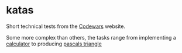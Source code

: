 katas
=====

Short technical tests from the [Codewars] website.

Some more complex than others, the tasks range from implementing a [calculator] to producing [pascals triangle]

  [Codewars]: www.codewars.com
  [pascals triangle]: https://github.com/TomShacham/katas/blob/master/lib/pascals_triangle.rb
  [calculator]: https://github.com/TomShacham/katas/blob/master/lib/calculator.rb
